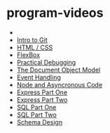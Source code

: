 # program-videos

<ul>
  <li>
    <a href='' target='_blank'></a>
  </li>
  <li>
    <a href='https://www.youtube.com/watch?v=6y5iXTG1jkM' target='_blank'>Intro to Git</a>
  </li>
    <li>
    <a href='https://www.youtube.com/watch?v=qvLGTDYrU9U&feature=youtu.be' target='_blank'>HTML / CSS</a>
  </li>
   <li>
    <a href='https://www.youtube.com/watch?v=eABErdO3h28&feature=youtu.be' target='_blank'>FlexBox</a>
  </li>
    <li>
    <a href='https://www.youtube.com/watch?v=KNfkx_VMKSo&feature=youtu.be' target='_blank'>Practical Debugging</a>
  </li>
  
   <li>
    <a href='https://www.youtube.com/watch?v=xAg1woWCVF4&feature=youtu.be' target='_blank'>The Document Object Model</a>
  </li>
  <li>
    <a href='https://www.youtube.com/watch?v=3jlMFuzuoPY&feature=youtu.be' target='_blank'>Event Handling</a>
  </li>
    <li>
    <a href='https://www.youtube.com/watch?v=_zag2sF8814&feature=youtu.be' target='_blank'>Node and Asyncronous Code</a>
  </li>
    <li>
    <a href='https://youtu.be/Hv8UTKOVgcg' target='_blank'>Express Part One</a>
  </li>
      <li>
    <a href='https://www.youtube.com/watch?v=dIeqjYXwLhU&feature=youtu.be' target='_blank'>Express Part Two</a>
  </li>
    <li>
    <a href='https://www.youtube.com/watch?v=rMbPMihOliA&feature=youtu.be' target='_blank'>SQL Part One</a>
  </li>
    <li>
    <a href='https://www.youtube.com/watch?v=gCIblrIR-II&feature=youtu.be' target='_blank'>SQL Part Two</a>
  </li>
    <li>
    <a href='https://www.youtube.com/watch?v=cQXhw1u0Uu0&feature=youtu.be' target='_blank'>Schema Design</a>
  </li>

</ul>
